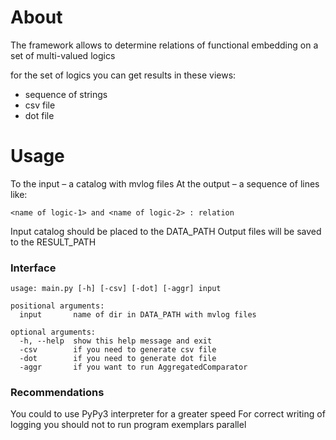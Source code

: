 # About
The framework allows to determine relations of functional embedding on a set of multi-valued logics

for the set of logics you can get results in these views:
* sequence of strings
* csv file
* dot file

# Usage
To the input – a catalog with mvlog files
At the output – a sequence of lines like:

    <name of logic-1> and <name of logic-2> : relation
 
Input catalog should be placed to the DATA_PATH
Output files will be saved to the RESULT_PATH

### Interface 

    usage: main.py [-h] [-csv] [-dot] [-aggr] input
    
    positional arguments:
      input       name of dir in DATA_PATH with mvlog files
    
    optional arguments:
      -h, --help  show this help message and exit
      -csv        if you need to generate csv file
      -dot        if you need to generate dot file
      -aggr       if you want to run AggregatedComparator

### Recommendations
You could to use PyPy3 interpreter for a greater speed
For correct writing of logging you should not to run program exemplars parallel